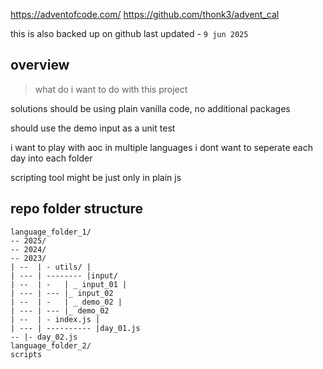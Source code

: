
https://adventofcode.com/
https://github.com/thonk3/advent_cal

this is also backed up on github
last updated - `9 jun 2025`

## overview
> what do i want to do with this project

solutions should be using plain vanilla code, no additional packages 

should use the demo input as a unit test

i want to play with aoc in multiple languages
i dont want to seperate each day into each folder

scripting tool might be just only in plain js

## repo folder structure

```
language_folder_1/
-- 2025/
-- 2024/
-- 2023/
| --  | - utils/ |
| --- | -------- |input/
| --  | -   | _ input_01 |
| --- | --- |_ input_02
| --  | -   | _ demo_02 |
| --- | --- |_ demo_02
| --  | - index.js |
| --- | ---------- |day_01.js
-- |- day_02.js
language_folder_2/
scripts
```
